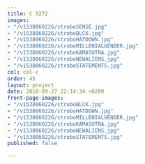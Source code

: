 ```yaml
---
title: C 5272
images:
- "/v1538060226/stroboSENSE.jpg"
- "/v1538060226/stroboBLCK.jpg"
- "/v1538060226/stroboHATDOWN.jpg"
- "/v1538060226/stroboMILLENIALGENDER.jpg"
- "/v1538060226/stroboKAMASUTRA.jpg"
- "/v1538060226/stroboNEWALIENS.jpg"
- "/v1538060226/stroboSTATEMENTS.jpg"
col: col-c
order: 45
layout: project
date: 2018-09-27 22:14:34 +0200
front-page-images:
- "/v1538060226/stroboBLCK.jpg"
- "/v1538060226/stroboHATDOWN.jpg"
- "/v1538060226/stroboMILLENIALGENDER.jpg"
- "/v1538060226/stroboKAMASUTRA.jpg"
- "/v1538060226/stroboNEWALIENS.jpg"
- "/v1538060226/stroboSTATEMENTS.jpg"
published: false

---
```

